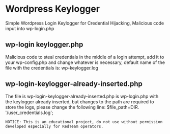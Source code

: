 # Wordpress Keylogger
Simple Wordpress Login Keylogger for Credential Hijacking, Malicious code input into wp-login.php

## wp-login keylogger.php
Malicious code to steal credentials in the middle of a login attempt, add it to your wp-config.php and change whatever is necessary, default name of the file with the credentials is: wp-keylogger.log

## wp-login-keylogger-already-inserted.php
The file is wp-login-keylogger-already-inserted.php is wp-login.php with the keylogger already inserted, but changes to the path are required to store the logs, please change the following line: $file_path=DIR. '/user_credentials.log';
```
NOTICE: This is an educational project, do not use without permission developed especially for RedTeam operators.
```
